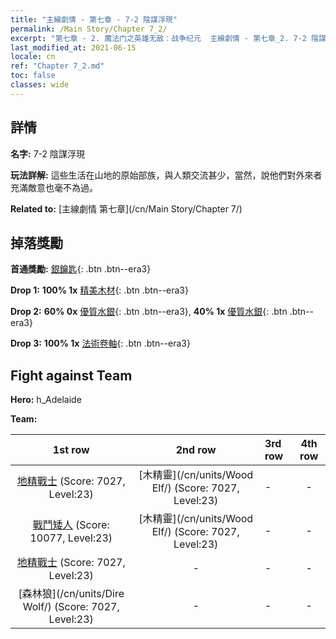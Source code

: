 ```yaml
---
title: "主線劇情 - 第七章 - 7-2 陰謀浮現"
permalink: /Main Story/Chapter 7_2/
excerpt: "第七章 - 2. 魔法门之英雄无敌：战争纪元  主線劇情 - 第七章_2. 7-2 陰謀浮現"
last_modified_at: 2021-06-15
locale: cn
ref: "Chapter 7_2.md"
toc: false
classes: wide
---
```


## 詳情

 **名字:** 7-2 陰謀浮現

 **玩法詳解:** 這些生活在山地的原始部族，與人類交流甚少，當然，說他們對外來者充滿敵意也毫不為過。

 **Related to:** [主線劇情 第七章](/cn/Main Story/Chapter 7/)

## 掉落獎勵

 **首通獎勵:** [銀鑰匙](/cn/Items/con_693/){: .btn .btn--era3}

 **Drop 1:** **100% 1x** [精美木材](/cn/Items/mat_20/){: .btn .btn--era3}

 **Drop 2:** **60% 0x** [優質水銀](/cn/Items/mat_14/){: .btn .btn--era3}, **40% 1x** [優質水銀](/cn/Items/mat_14/){: .btn .btn--era3}

 **Drop 3:** **100% 1x** [法術卷軸](/cn/Items/con_694/){: .btn .btn--era3}


## Fight against Team
 **Hero:** h_Adelaide

 **Team:**


  | 1st row | 2nd row | 3rd row | 4th row |
  |:----:|:----:|:----|:----:|
  | [地精戰士](/cn/units/Goblin/) (Score: 7027, Level:23)  | [木精靈](/cn/units/Wood Elf/) (Score: 7027, Level:23)  | - | - |
  | [戰鬥矮人](/cn/units/Dwarf/) (Score: 10077, Level:23)  | [木精靈](/cn/units/Wood Elf/) (Score: 7027, Level:23)  | - | - |
  | [地精戰士](/cn/units/Goblin/) (Score: 7027, Level:23)  | - | - | - |
  | [森林狼](/cn/units/Dire Wolf/) (Score: 7027, Level:23)  | - | - | - |


